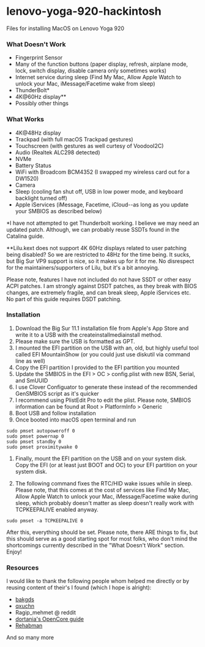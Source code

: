 # lenovo-yoga-920-hackintosh
Files for installing MacOS on Lenovo Yoga 920

### What Doesn't Work

* Fingerprint Sensor
* Many of the function buttons (paper display, refresh, airplane mode, lock, switch display, disable camera only sometimes works)
* Internet service during sleep (Find My Mac, Allow Apple Watch to unlock your Mac, iMessage/Facetime wake from sleep)
* ThunderBolt*
* 4K@60Hz display**
* Possibly other things

### What Works

* 4K@48Hz display
* Trackpad (with full macOS Trackpad gestures)
* Touchscreen (with gestures as well curtesy of VoodooI2C)
* Audio (Realtek ALC298 detected)
* NVMe
* Battery Status
* WiFi with Broadcom BCM4352 (I swapped my wireless card out for a DW1520)
* Camera
* Sleep (cooling fan shut off, USB in low power mode, and keyboard backlight turned off)
* Apple iServices (iMessage, Facetime, iCloud--as long as you update your SMBIOS as described below)

*I have not attempted to get Thunderbolt working. I believe we may need an updated patch. Although, we can probably reuse SSDTs found in the Catalina guide.

**Lilu.kext does not support 4K 60Hz displays related to user patching being disabled? So we are restricted to 48Hz for the time being. It sucks, but Big Sur VP9 support is nice, so it makes up for it for me. No disrespect for the maintainers/supporters of Lilu, but it's a bit annoying.

Please note, features I have not included do not have SSDT or other easy ACPI patches. I am strongly against DSDT patches, as they break with BIOS changes, are extremely fragile, and can break sleep, Apple iServices etc. No part of this guide requires DSDT patching.

### Installation

1. Download the Big Sur 11.1 installation file from Apple's App Store and write it to a USB with the createinstallmediainstall method.
  1. Please make sure the USB is formatted as GPT.
1. I mounted the EFI partition on the USB with an, old, but highly useful tool called EFI MountainShow (or you could just use diskutil via command line as well)
1. Copy the EFI partition I provided to the EFI partition you mounted
1. Update the SMBIOS in the EFI > OC > config.plist with new BSN, Serial, and SmUUID
  1. I use Clover Configuator to generate these instead of the recommended GenSMBIOS script as it's quicker
  1. I recommend using PlistEdit Pro to edit the plist. Please note, SMBIOS information can be found at Root > PlatformInfo > Generic
1. Boot USB and follow installation
1. Once booted into macOS open terminal and run

```
sudo pmset autopoweroff 0
sudo pmset powernap 0
sudo pmset standby 0
sudo pmset proximitywake 0
```

1. Finally, mount the EFI partition on the USB and on your system disk. Copy the EFI (or at least just BOOT and OC) to your EFI partition on your system disk.

1. The following command fixes the RTC/HID wake issues while in sleep. Please note, that this comes at the cost of services like Find My Mac, Allow Apple Watch to unlock your Mac, iMessage/Facetime wake during sleep, which probably doesn't matter as sleep doesn't really work with TCPKEEPALIVE enabled anyway.

```
sudo pmset -a TCPKEEPALIVE 0
```

After this, everything should be set. Please note, there ARE things to fix, but this should serve as a good starting spot for most folks, who don't mind the shortcomings currently described in the "What Doesn't Work" section. Enjoy!

### Resources

I would like to thank the following people whom helped me directly or by reusing content of their's I found (which I hope is alright):

* [bakgds](https://www.tonymacx86.com/members/bakgds.2070721/)
* [qxuchn](https://www.tonymacx86.com/members/qxuchn.2207934/)
* Ragip_mehmet @ reddit
* [dortania's ​OpenCore guide](https://dortania.github.io/)
* [Rehabman](https://www.tonymacx86.com/members/rehabman.429483/)

And so many more
